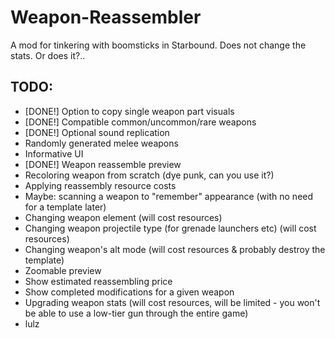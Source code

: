 # Weapon-Reassembler
A mod for tinkering with boomsticks in Starbound. Does not change the stats. Or does it?..

## TODO:

- [DONE!] Option to copy single weapon part visuals
- [DONE!] Compatible common/uncommon/rare weapons
- [DONE!] Optional sound replication
- Randomly generated melee weapons
- Informative UI
- [DONE!] Weapon reassemble preview
- Recoloring weapon from scratch (dye punk, can you use it?)
- Applying reassembly resource costs
- Maybe: scanning a weapon to "remember" appearance (with no need for a template later)
- Changing weapon element (will cost resources)
- Changing weapon projectile type (for grenade launchers etc) (will cost resources)
- Changing weapon's alt mode (will cost resources & probably destroy the template)
- Zoomable preview
- Show estimated reassembling price
- Show completed modifications for a given weapon
- Upgrading weapon stats (will cost resources, will be limited - you won't be able to use a low-tier gun through the entire game)
- lulz
